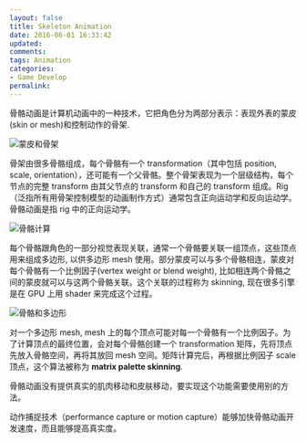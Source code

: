 ```yaml
---
layout: false
title: Skeleton Animation
date: 2016-06-01 16:33:42
updated:
comments:
tags: Animation
categories:
- Game Develop
permalink:
---
```

骨骼动画是计算机动画中的一种技术，它把角色分为两部分表示：表现外表的蒙皮(skin or mesh)和控制动作的骨架.

<!--more-->

![蒙皮和骨架](http://imgout.ph.126.net/50675181/Skin+26+Skeleton0Ahttp3A.jpg)

骨架由很多骨骼组成，每个骨骼有一个 transformation（其中包括 position, scale, orientation），还可能有一个父骨骼。整个骨架表现为一个层级结构，每个节点的完整 transform 由其父节点的 transform 和自己的 transform 组成。Rig（泛指所有用骨架控制模型的动画制作方式）通常包含正向运动学和反向运动学。骨骼动画是指 rig 中的正向运动学。

![骨骼计算](http://imgout.ph.126.net/50675182/Deriving+the+skeleton+wo.jpg)

每个骨骼跟角色的一部分视觉表现关联，通常一个骨骼要关联一组顶点，这些顶点用来组成多边形, 以供多边形 mesh 使用。部分蒙皮可以与多个骨骼相连，蒙皮对每个骨骼有一个比例因子(vertex weight or blend weight), 比如相连两个骨骼之间的蒙皮就可以与这两个骨骼关联。这个关联的过程称为 skinning, 现在很多引擎是在 GPU 上用 shader 来完成这个过程。

![骨骼和多边形](http://imgout.ph.126.net/50675195/Geometries+26+skeleton0A.jpg)

对一个多边形 mesh, mesh 上的每个顶点可能对每一个骨骼有一个比例因子。为了计算顶点的最终位置，会对每个骨骼创建一个 transformation 矩阵，先将顶点先放入骨骼空间，再将其放回 mesh 空间。矩阵计算完后，再根据比例因子 scale 顶点，这个算法被称为 **matrix palette skinning**.



骨骼动画没有提供真实的肌肉移动和皮肤移动，要实现这个功能需要使用别的方法。



动作捕捉技术（performance capture or motion capture）能够加快骨骼动画开发速度，而且能够提高真实度。
